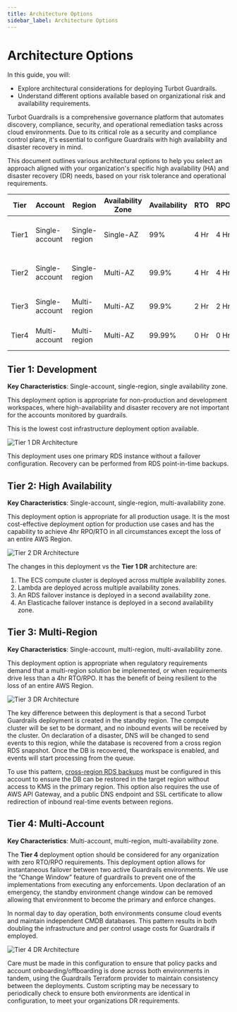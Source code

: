```yaml
---
title: Architecture Options
sidebar_label: Architecture Options
---
```


# Architecture Options

In this guide, you will:

- Explore architectural considerations for deploying Turbot Guardrails.
- Understand different options available based on organizational risk and availability requirements.


Turbot Guardrails is a comprehensive governance platform that automates discovery, compliance, security, and operational remediation tasks across cloud environments. Due to its critical role as a security and compliance control plane, it's essential to configure Guardrails with high availability and disaster recovery in mind.

This document outlines various architectural options to help you select an approach aligned with your organization's specific high availability (HA) and disaster recovery (DR) needs, based on your risk tolerance and operational requirements.


| Tier     | Account       | Region          | Availability Zone | Availability | RTO | RPO | Use Cases                                    |
|----------|---------------|-----------------|-------------------|--------------|-----|-----|----------------------------------------------|
| Tier1   | Single-account | Single-region   | Single-AZ         | 99%          | 4 Hr | 4 Hr | Development and non-prod environments        |
| Tier2   | Single-account | Single-region   | Multi-AZ          | 99.9%        | 4 Hr | 4 Hr | Production without rapid DR requirements     |
| Tier3   | Single-account | Multi-region    | Multi-AZ          | 99.9%        | 2 Hr | 2 Hr | Production requiring rapid DR                |
| Tier4   | Multi-account  | Multi-region    | Multi-AZ          | 99.99%       | 0 Hr | 0 Hr | Mandated zero downtime DR                    |

<!-- - **Tier 1** – Single-account, single-region, single availability zone.

  - 99% Availability
  - RTO: 4 Hr.
  - RPO: 4 Hr.
  - Use cases: Development and non-prod environments

- **Tier 2** – Single-account, single-region, multi-availability zone.

  - 99.9% Availability
  - RTO: 4 Hr.
  - RPO: 4 Hr.
  - Use cases: Production deployments without need for rapid DR

- **Tier 3** – Single-account, multi-region, multi-availability zone.

  - 99.9% Availability
  - RTO: 2 Hr.
  - RPO: 2 Hr.
  - Use cases: Production deployments with need for rapid DR

- **Tier 4** – Multi-account, multi-region, multi-availability zone.
  - 99.99% Availability
  - RTO: 0 Hr.
  - RPO: 0 Hr.
  - Use cases: Mandated zero downtime DR -->

## Tier 1: Development

**Key Characteristics**: Single-account, single-region, single availability zone.

This deployment option is appropriate for non-production and development workspaces, where high-availability and disaster recovery are not important for the accounts monitored by guardrails.

This is the lowest cost infrastructure deployment option available.

![Tier 1 DR Architecture](/images/docs/guardrails/hosting/disaster-recovery/architecture-options/tier-1.png)

This deployment uses one primary RDS instance without a failover configuration. Recovery can be performed from RDS point-in-time backups.

## Tier 2: High Availability

**Key Characteristics**: Single-account, single-region, multi-availability zone.

This deployment option is appropriate for all production usage. It is the most cost-effective deployment option for production use cases and has the capability to achieve 4hr RPO/RTO in all circumstances except the loss of an entire AWS Region.

![Tier 2 DR Architecture](/images/docs/guardrails/hosting/disaster-recovery/architecture-options/tier-2.png)

The changes in this deployment vs the **Tier 1 DR** architecture are:

1. The ECS compute cluster is deployed across multiple availability zones.
2. Lambda are deployed across multiple availability zones.
3. An RDS failover instance is deployed in a second availability zone.
4. An Elasticache failover instance is deployed in a second availability zone.

## Tier 3: Multi-Region

**Key Characteristics**: Single-account, multi-region, multi-availability zone.

This deployment option is appropriate when regulatory requirements demand that a multi-region solution be implemented, or when requirements drive less than a 4hr RTO/RPO. It has the benefit of being resilient to the loss of an entire AWS Region.

![Tier 3 DR Architecture](/images/docs/guardrails/hosting/disaster-recovery/architecture-options/tier-3.png)

The key difference between this deployment is that a second Turbot Guardrails deployment is created in the standby region. The compute cluster will be set to be dormant, and no inbound events will be received by the cluster. On declaration of a disaster, DNS will be changed to send events to this region, while the database is recovered from a cross region RDS snapshot. Once the DB is recovered, the workspace is enabled, and events will start processing from the queue.

To use this pattern, [cross-region RDS backups](https://docs.aws.amazon.com/AmazonRDS/latest/UserGuide/USER_ReplicateBackups.html) must be configured in this account to ensure the DB can be restored in the target region without access to KMS in the primary region. This option also requires the use of AWS API Gateway, and a public DNS endpoint and SSL certificate to allow redirection of inbound real-time events between regions.

## Tier 4: Multi-Account

**Key Characteristics**: Multi-account, multi-region, multi-availability zone.

The **Tier 4** deployment option should be considered for any organization with zero RTO/RPO requirements. This deployment option allows for instantaneous failover between two active Guardrails environments. We use the “Change Window” feature of guardrails to prevent one of the implementations from executing any enforcements. Upon declaration of an emergency, the standby environment change window can be removed allowing that environment to become the primary and enforce changes.

In normal day to day operation, both environments consume cloud events and maintain independent CMDB databases. This pattern results in both doubling the infrastructure and per control usage costs for Guardrails if employed.

![Tier 4 DR Architecture](/images/docs/guardrails/hosting/disaster-recovery/architecture-options/tier-4.png)

Care must be made in this configuration to ensure that policy packs and account onboarding/offboarding is done across both environments in tandem, using the Guardrails Terraform provider to maintain consistency between the deployments. Custom scripting may be necessary to periodically check to ensure both environments are identical in configuration, to meet your organizations DR requirements.
